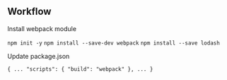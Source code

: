## Workflow

Install webpack module

`npm init -y`
`npm install --save-dev webpack`
`npm install --save lodash`

Update package.json

`{
  ...
  "scripts": {
    "build": "webpack"
  },
  ...
}`

